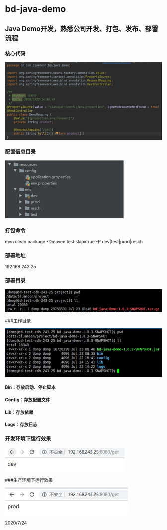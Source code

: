 # bd-java-demo

## Java Demo开发，熟悉公司开发、打包、发布、部署流程

### 核心代码
<p>
<img src='images/1.png' title='images'></img>
</p>


### 配置信息目录

<p>
<img src='images/2.png' title='images'></img>
</p>


### 打包命令
mvn clean package -Dmaven.test.skip=true -P dev|test|prod|resch

### 部署地址
192.168.243.25

### 部署目录
<p>
<img src='images/3.png' title='images'></img>
</p>


###工作目录
<p>
<img src='images/4.png' title='images'></img>
</p>

#### Bin：存放启动、停止脚本
#### Config：存放配置文件
#### Lib：存放依赖
#### Logs：存放日志

### 开发环境下运行效果
<p>
<img src='images/5.png' title='images'></img>
</p>

###生产环境下运行效果
 <p>
<img src='images/6.png' title='images'></img>
</p>


2020/7/24
